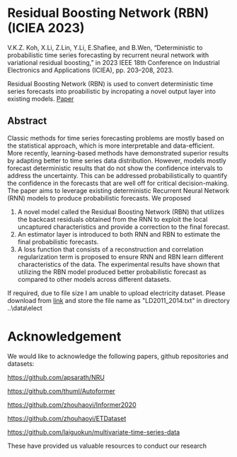 # Residual Boosting Network (RBN) (ICIEA 2023) 

V.K.Z. Koh, X.Li, Z.Lin, Y.Li, E.Shafiee, and B.Wen, “Deterministic to probabilistic time series forecasting by recurrent neural network with variational residual boosting,” in 2023 IEEE 18th Conference on Industrial Electronics and Applications (ICIEA), pp. 203–208, 2023. 

Residual Boosting Network (RBN) is used to convert deterministic time series forecasts into proabilistic by incropating a novel output layer into existing models. [Paper](https://ieeexplore.ieee.org/abstract/document/10241877)

## Abstract
Classic methods for time series forecasting problems are mostly based on the statistical approach, which is more interpretable and data-efficient. More recently, learning-based methods have demonstrated superior results by adapting better to time series data distribution. However, models mostly forecast deterministic results that do not show the confidence intervals to address the uncertainty. This can be addressed probabilistically to quantify the confidence in the forecasts that are well off for critical decision-making. The paper aims to leverage existing deterministic Recurrent Neural Network (RNN) models to produce probabilistic forecasts. We proposed 
1. A novel model called the Residual Boosting Network (RBN) that utilizes the backcast residuals obtained from the RNN to exploit the local uncaptured characteristics and provide a correction to the final forecast.
2. An estimator layer is introduced to both RNN and RBN to estimate the final probabilistic forecasts. 
3. A loss function that consists of a reconstruction and correlation regularization term is proposed to ensure RNN and RBN learn different characteristics of the data. The experimental results have shown that utilizing the RBN model produced better probabilistic forecast as compared to other models across different datasets.

If required, due to file size I am unable to upload electricity dataset. Please download from [link](https://archive.ics.uci.edu/dataset/321/electricityloaddiagrams20112014) and store the file name as "LD2011_2014.txt" in directory ..\data\elect


# Acknowledgement
We would like to acknowledge the following papers, github repositories and datasets:

https://github.com/apsarath/NRU

https://github.com/thuml/Autoformer

https://github.com/zhouhaoyi/Informer2020

https://github.com/zhouhaoyi/ETDataset

https://github.com/laiguokun/multivariate-time-series-data

These have provided us valuable resources to conduct our research
